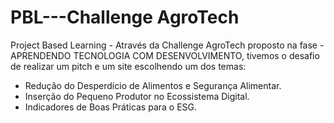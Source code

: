 # PBL---Challenge AgroTech
Project Based Learning - Através da Challenge AgroTech proposto na fase - APRENDENDO TECNOLOGIA COM DESENVOLVIMENTO, tivemos o desafio de realizar um pitch e um site escolhendo um dos temas:

- Redução do Desperdício de Alimentos e Segurança Alimentar.
- Inserção do Pequeno Produtor no Ecossistema Digital.
- Indicadores de Boas Práticas para o ESG.
